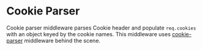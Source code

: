 # Cookie Parser

Cookie parser middleware parses Cookie header and populate `req.cookies` with an object keyed by the cookie names.
This middleware uses [cookie-parser](https://www.npmjs.com/package/cookie-parser) middleware behind the scene.
